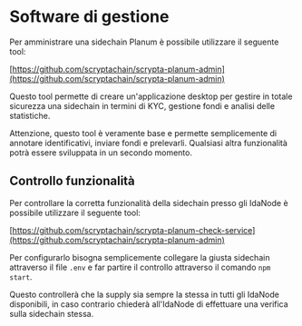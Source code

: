 # Software di gestione

Per amministrare una sidechain Planum è possibile utilizzare il seguente tool:

[https://github.com/scryptachain/scrypta-planum-admin](https://github.com/scryptachain/scrypta-planum-admin)

Questo tool permette di creare un'applicazione desktop per gestire in totale sicurezza una sidechain in termini di KYC, gestione fondi e analisi delle statistiche.

Attenzione, questo tool è veramente base e permette semplicemente di annotare identificativi, inviare fondi e prelevarli. Qualsiasi altra funzionalità potrà essere sviluppata in un secondo momento.

## Controllo funzionalità

Per controllare la corretta funzionalità della sidechain presso gli IdaNode è possibile utilizzare il seguente tool: 

[https://github.com/scryptachain/scrypta-planum-check-service](https://github.com/scryptachain/scrypta-planum-admin)

Per configurarlo bisogna semplicemente collegare la giusta sidechain attraverso il file `.env` e far partire il controllo attraverso il comando `npm start`. 

Questo controllerà che la supply sia sempre la stessa in tutti gli IdaNode disponibili, in caso contrario chiederà all'IdaNode di effettuare una verifica sulla sidechain stessa.
